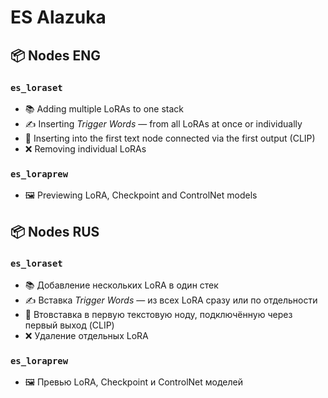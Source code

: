 # ES Alazuka

## 📦 Nodes ENG

### `es_loraset`
- 📚 Adding multiple LoRAs to one stack
- ✍️ Inserting *Trigger Words* — from all LoRAs at once or individually
- 🔌 Inserting into the first text node connected via the first output (CLIP)
- ❌ Removing individual LoRAs

### `es_loraprew`
- 🖼️ Previewing LoRA, Checkpoint and ControlNet models

## 📦 Nodes RUS

### `es_loraset`
- 📚 Добавление нескольких LoRA в один стек  
- ✍️ Вставка *Trigger Words* — из всех LoRA сразу или по отдельности  
- 🔌 Втовставка в первую текстовую ноду, подключённую через первый выход (CLIP)  
- ❌ Удаление отдельных LoRA

### `es_loraprew`
- 🖼️ Превью LoRA, Checkpoint и ControlNet моделей
